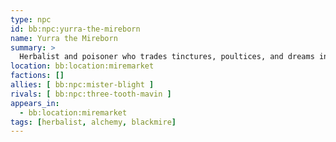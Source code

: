 ```yaml
---
type: npc
id: bb:npc:yurra-the-mireborn
name: Yurra the Mireborn
summary: >
  Herbalist and poisoner who trades tinctures, poultices, and dreams in Miremarket’s shadows.
location: bb:location:miremarket
factions: []
allies: [ bb:npc:mister-blight ]
rivals: [ bb:npc:three-tooth-mavin ]
appears_in:
  - bb:location:miremarket
tags: [herbalist, alchemy, blackmire]
---
```

